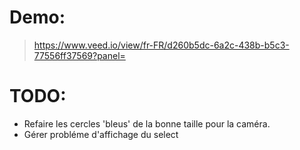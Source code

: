 # Demo:
> https://www.veed.io/view/fr-FR/d260b5dc-6a2c-438b-b5c3-77556ff37569?panel=

# TODO:

- Refaire les cercles 'bleus' de la bonne taille pour la caméra.
- Gérer probléme d'affichage du select 
